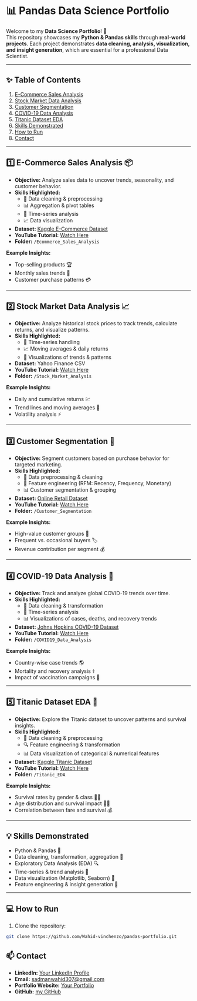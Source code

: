 # 📊 Pandas Data Science Portfolio

Welcome to my **Data Science Portfolio**! 🚀  
This repository showcases my **Python & Pandas skills** through **real-world projects**. Each project demonstrates **data cleaning, analysis, visualization, and insight generation**, which are essential for a professional Data Scientist.  

---

## ✨ Table of Contents
1. [E-Commerce Sales Analysis](#1-e-commerce-sales-analysis-📦)
2. [Stock Market Data Analysis](#2-stock-market-data-analysis-📈)
3. [Customer Segmentation](#3-customer-segmentation-👥)
4. [COVID-19 Data Analysis](#4-covid-19-data-analysis-🦠)
5. [Titanic Dataset EDA](#5-titanic-dataset-eda-🚢)
6. [Skills Demonstrated](#skills-demonstrated-💡)
7. [How to Run](#how-to-run-💻)
8. [Contact](#contact-📫)

---

## 1️⃣ E-Commerce Sales Analysis 📦
- **Objective:** Analyze sales data to uncover trends, seasonality, and customer behavior.  
- **Skills Highlighted:**  
  - 🧹 Data cleaning & preprocessing  
  - 📊 Aggregation & pivot tables  
  - 📆 Time-series analysis  
  - 📈 Data visualization  
- **Dataset:** [Kaggle E-Commerce Dataset](https://www.kaggle.com/datasets)  
- **YouTube Tutorial:** [Watch Here](https://www.youtube.com/watch?v=4sZFkPw87ng)  
- **Folder:** `/Ecommerce_Sales_Analysis`  

**Example Insights:**  
- Top-selling products 🏆  
- Monthly sales trends 📆  
- Customer purchase patterns 💳  

---

## 2️⃣ Stock Market Data Analysis 📈
- **Objective:** Analyze historical stock prices to track trends, calculate returns, and visualize patterns.  
- **Skills Highlighted:**  
  - 📅 Time-series handling  
  - 📈 Moving averages & daily returns  
  - 🎨 Visualizations of trends & patterns  
- **Dataset:** Yahoo Finance CSV  
- **YouTube Tutorial:** [Watch Here](https://www.youtube.com/watch?v=Liv6eeb1VfE)  
- **Folder:** `/Stock_Market_Analysis`  

**Example Insights:**  
- Daily and cumulative returns 💹  
- Trend lines and moving averages 🧮  
- Volatility analysis ⚡  

---

## 3️⃣ Customer Segmentation 👥
- **Objective:** Segment customers based on purchase behavior for targeted marketing.  
- **Skills Highlighted:**  
  - 🧹 Data preprocessing & cleaning  
  - 🔢 Feature engineering (RFM: Recency, Frequency, Monetary)  
  - 📊 Customer segmentation & grouping  
- **Dataset:** [Online Retail Dataset](https://www.kaggle.com/datasets)  
- **YouTube Tutorial:** [Watch Here](https://www.youtube.com/watch?v=VX6kCjwdNPw)  
- **Folder:** `/Customer_Segmentation`  

**Example Insights:**  
- High-value customer groups 💎  
- Frequent vs. occasional buyers 🏷️  
- Revenue contribution per segment 💰  

---

## 4️⃣ COVID-19 Data Analysis 🦠
- **Objective:** Track and analyze global COVID-19 trends over time.  
- **Skills Highlighted:**  
  - 🧹 Data cleaning & transformation  
  - 📆 Time-series analysis  
  - 📊 Visualizations of cases, deaths, and recovery trends  
- **Dataset:** [Johns Hopkins COVID-19 Dataset](https://github.com/CSSEGISandData/COVID-19)  
- **YouTube Tutorial:** [Watch Here](https://www.youtube.com/watch?v=R67XuYc9NQ4)  
- **Folder:** `/COVID19_Data_Analysis`  

**Example Insights:**  
- Country-wise case trends 🌎  
- Mortality and recovery analysis ⚕️  
- Impact of vaccination campaigns 💉  

---

## 5️⃣ Titanic Dataset EDA 🚢
- **Objective:** Explore the Titanic dataset to uncover patterns and survival insights.  
- **Skills Highlighted:**  
  - 🧹 Data cleaning & preprocessing  
  - 🔍 Feature engineering & transformation  
  - 📊 Data visualization of categorical & numerical features  
- **Dataset:** [Kaggle Titanic Dataset](https://www.kaggle.com/c/titanic)  
- **YouTube Tutorial:** [Watch Here](https://www.youtube.com/watch?v=gtjxAH8uaP0)  
- **Folder:** `/Titanic_EDA`  

**Example Insights:**  
- Survival rates by gender & class 👩‍✈️  
- Age distribution and survival impact 👶🧓  
- Correlation between fare and survival 💰  

---

## 💡 Skills Demonstrated
- Python & Pandas 🐍  
- Data cleaning, transformation, aggregation 🧹  
- Exploratory Data Analysis (EDA) 🔍  
- Time-series & trend analysis 📆  
- Data visualization (Matplotlib, Seaborn) 🎨  
- Feature engineering & insight generation 💎  

---

## 💻 How to Run
1. Clone the repository:
```bash
git clone https://github.com/Wahid-vinchenzo/pandas-portfolio.git
```

## 📫 Contact
- **LinkedIn:** [Your LinkedIn Profile](loading.....)  
- **Email:** sadmanwahid307@gmail.com  
- **Portfolio Website:** [Your Portfolio](loading....)  
- **GitHub:** [my GitHub](https://github.com/Wahid-vinchenzo)  
